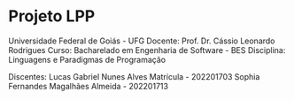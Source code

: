 # Projeto LPP 

Universidade Federal de Goiás - UFG
Docente: Prof. Dr. Cássio Leonardo Rodrigues
Curso: Bacharelado em Engenharia de Software - BES
Disciplina: Linguagens e Paradigmas de Programação

Discentes: Lucas Gabriel Nunes Alves Matrícula - 202201703
Sophia Fernandes Magalhães Almeida - 202201713
